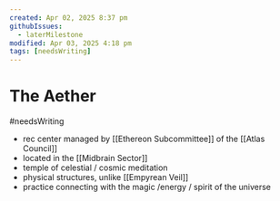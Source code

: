 ```yaml
---
created: Apr 02, 2025 8:37 pm
githubIssues:
  - laterMilestone
modified: Apr 03, 2025 4:18 pm
tags: [needsWriting]
---
```


# The Aether

#needsWriting 

- rec center managed by [[Ethereon Subcommittee]] of the [[Atlas Council]]
- located in the [[Midbrain Sector]]
- temple of celestial / cosmic meditation
- physical structures, unlike [[Empyrean Veil]]
- practice connecting with the magic /energy / spirit of the universe
